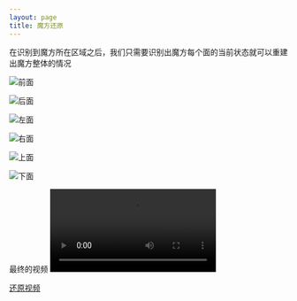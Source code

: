 ```yaml
---
layout: page
title: 魔方还原
---
```

在识别到魔方所在区域之后，我们只需要识别出魔方每个面的当前状态就可以重建出魔方整体的情况

 ![前面](../pic/Front.jpg)
 
 ![后面](https://siyaofa.github.io/pic/Back.jpg)
  
 ![左面](https://siyaofa.github.io/pic/Left.jpg)
   
 ![右面](https://siyaofa.github.io/pic/Right.jpg)
    
![上面](https://siyaofa.github.io/pic/Top.jpg)
     
![下面](https://siyaofa.github.io/pic/Bottom.jpg)

最终的视频
<video src="https://siyaofa.github.io/video/stepByStep.mp4" controls="controls">
您的浏览器不支持 video 标签。
</video>



[还原视频](http://v.youku.com/v_show/id_XMjcwMzk0NDM3Ng==.html)

